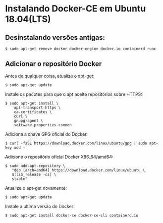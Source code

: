 # Instalando Docker-CE em Ubuntu 18.04(LTS)

## Desinstalando versões antigas:
```
$ sudo apt-get remove docker docker-engine docker.io containerd runc
```

## Adicionar o repositório Docker

Antes de qualquer coisa, atualize o apt-get:
```
$ sudo apt-get update
```

Instale os pacotes para que o apt aceite repositórios sobre HTTPS:
```
$ sudo apt-get install \
    apt-transport-https \
    ca-certificates \
    curl \
    gnupg-agent \
    software-properties-common
```

Adiciona a chave GPG oficial do Docker:
```
$ curl -fsSL https://download.docker.com/linux/ubuntu/gpg | sudo apt-key add -
```

Adicione o repositório oficial Docker X86_64/amd64:
```
$ sudo add-apt-repository \
   "deb [arch=amd64] https://download.docker.com/linux/ubuntu \
   $(lsb_release -cs) \
   stable"
```

Atualize o apt-get novamente:
```
$ sudo apt-get update
```

Instale a ultima versão do Docker:
```
$ sudo apt-get install docker-ce docker-ce-cli containerd.io
```
